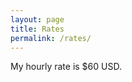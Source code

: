 ```yaml
---
layout: page
title: Rates
permalink: /rates/
---
```


My hourly rate is $60 USD.

<!-- Calendly badge widget begin -->
<link href="https://assets.calendly.com/assets/external/widget.css" rel="stylesheet">
<script src="https://assets.calendly.com/assets/external/widget.js" type="text/javascript" async></script>
<script type="text/javascript">window.onload = function() { Calendly.initBadgeWidget({ url: 'https://calendly.com/kywang-alumni/consultation', text: 'Schedule a free consultation', color: '#0069ff', textColor: '#ffffff', branding: undefined }); }</script>
<!-- Calendly badge widget end -->
